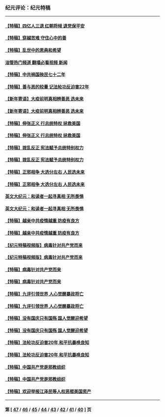 ### 纪元评论：纪元特稿
---
#### [【特稿】四亿人三退 红朝将倾 退党保平安](../../pages/nsc424/n13794378.md?08170330) 
#### [【特稿】穿越苦难 守住心中的善](../../pages/nsc424/n13784979.md?08170330) 
#### [【特稿】乱世中的恩典和希望](../../pages/nsc424/n13734687.md?08170330) 
#### [油管热门频道 翻墙必看视频 新闻](ok?08170330)
#### [【特稿】中共祸国殃民七十二年](../../pages/nsc424/n13272607.md?08170330) 
#### [【特稿】善与恶的较量 记法轮功反迫害22年](../../pages/nsc424/n13086597.md?08170330) 
#### [【新年寄语】大疫前明真相辨善恶 选未来](../../pages/nsc424/n12660855.md?08170330) 
#### [【新年寄语】大疫前明真相辨善恶 选未来](../../pages/nsc424/n12660855.md?08170330) 
#### [【特稿】伸张正义 行总统特权 拯救美国](../../pages/nsc424/n12616806.md?08170330) 
#### [【特稿】伸张正义 行总统特权 拯救美国](../../pages/nsc424/n12616806.md?08170330) 
#### [【特稿】拨乱反正 宪法赋予总统特别权力](../../pages/nsc424/n12598306.md?08170330) 
#### [【特稿】拨乱反正 宪法赋予总统特别权力](../../pages/nsc424/n12598306.md?08170330) 
#### [【特稿】正邪相争 大选分左右 人民选未来](../../pages/nsc424/n12545208.md?08170330) 
#### [【特稿】正邪相争 大选分左右 人民选未来](../../pages/nsc424/n12545208.md?08170330) 
#### [英文大纪元：和读者一起寻真相 无所畏惧](../../pages/nsc424/n12542027.md?08170330) 
#### [英文大纪元：和读者一起寻真相 无所畏惧](../../pages/nsc424/n12542027.md?08170330) 
#### [【特稿】越亲中共疫情越重 防疫有良方](../../pages/nsc424/n12042989.md?08170330) 
#### [【特稿】越亲中共疫情越重 防疫有良方](../../pages/nsc424/n12042989.md?08170330) 
#### [【纪元特稿视频版】病毒针对共产党而来](../../pages/nsc424/n11977328.md?08170330) 
#### [【纪元特稿视频版】病毒针对共产党而来](../../pages/nsc424/n11977328.md?08170330) 
#### [【特稿】病毒针对共产党而来](../../pages/nsc424/n11928818.md?08170330) 
#### [【特稿】病毒针对共产党而来](../../pages/nsc424/n11928818.md?08170330) 
#### [【特稿】九评引领世界 人心觉醒暴政将亡](../../pages/nsc424/n11660496.md?08170330) 
#### [【特稿】九评引领世界 人心觉醒暴政将亡](../../pages/nsc424/n11660496.md?08170330) 
#### [【特稿】没有国庆只有国殇 国人觉醒迎希望](../../pages/nsc424/n11549354.md?08170330) 
#### [【特稿】没有国庆只有国殇 国人觉醒迎希望](../../pages/nsc424/n11549354.md?08170330) 
#### [【特稿】法轮功反迫害20年 和平抗暴唤良知](../../pages/nsc424/n11389135.md?08170330) 
#### [【特稿】法轮功反迫害20年 和平抗暴唤良知](../../pages/nsc424/n11389135.md?08170330) 
#### [【特稿】中国共产党是邪教组织](../../pages/nsc424/n11355551.md?08170330) 
#### [【特稿】中国共产党是邪教组织](../../pages/nsc424/n11355551.md?08170330) 
#### [【特稿】欢迎举报江泽民等人权恶棍美国资产](../../pages/nsc424/n11303040.md?08170330) 

---
#### 第 [ [47](./47.md?08170330) / [46](./46.md?08170330) / [45](./45.md?08170330) / [44](./44.md?08170330) / [43](./43.md?08170330) / [42](./42.md?08170330) / [41](./41.md?08170330) / [40](./40.md?08170330) ] 页
